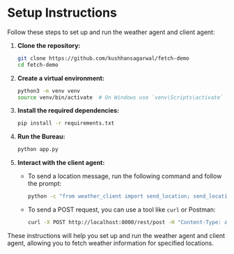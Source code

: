 # Setup Instructions

Follow these steps to set up and run the weather agent and client agent:

1. **Clone the repository:**
   ```sh
   git clone https://github.com/kushhansagarwal/fetch-demo
   cd fetch-demo
   ```

2. **Create a virtual environment:**
   ```sh
   python3 -m venv venv
   source venv/bin/activate  # On Windows use `venv\Scripts\activate`
   ```

3. **Install the required dependencies:**
   ```sh
   pip install -r requirements.txt
   ```

4. **Run the Bureau:**
   ```sh
   python app.py
   ```

5. **Interact with the client agent:**
   - To send a location message, run the following command and follow the prompt:
     ```sh
     python -c "from weather_client import send_location; send_location()"
     ```

   - To send a POST request, you can use a tool like `curl` or Postman:
     ```sh
     curl -X POST http://localhost:8000/rest/post -H "Content-Type: application/json" -d '{"location": "New York"}'
     ```

These instructions will help you set up and run the weather agent and client agent, allowing you to fetch weather information for specified locations.
